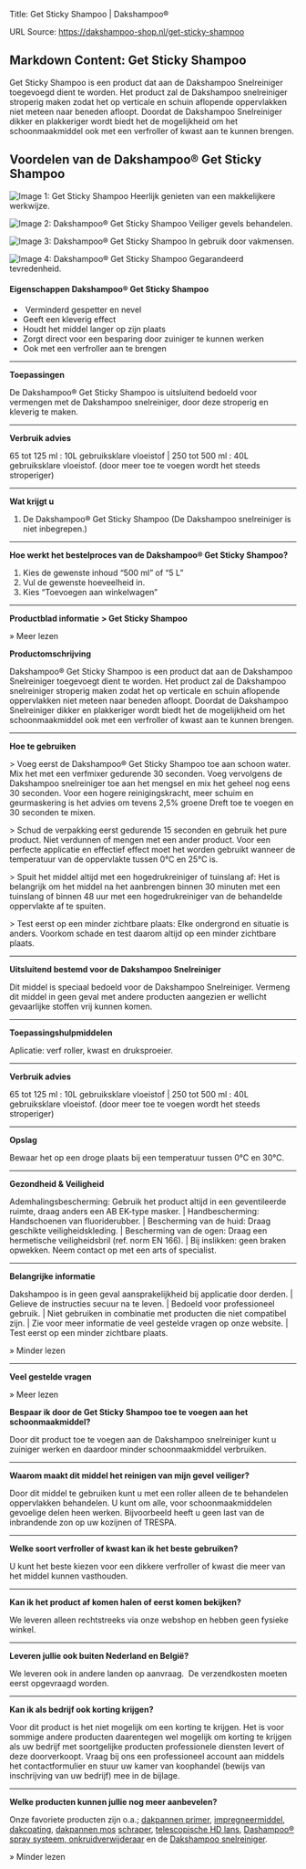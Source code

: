 Title: Get Sticky Shampoo | Dakshampoo®

URL Source: https://dakshampoo-shop.nl/get-sticky-shampoo

Markdown Content:
Get Sticky Shampoo
------------------

Get Sticky Shampoo is een product dat aan de Dakshampoo Snelreiniger toegevoegd dient te worden. Het product zal de Dakshampoo snelreiniger stroperig maken zodat het op verticale en schuin aflopende oppervlakken niet meteen naar beneden afloopt. Doordat de Dakshampoo Snelreiniger dikker en plakkeriger wordt biedt het de mogelijkheid om het schoonmaakmiddel ook met een verfroller of kwast aan te kunnen brengen.

Voordelen van de Dakshampoo® Get Sticky Shampoo
-----------------------------------------------

![Image 1: Get Sticky Shampoo](https://www.dakshampoo-shop.nl/wp-content/uploads/2023/02/vinkje-dakshampoo-dakreiniging-gevelreiniging-terrasreiniging-grijs2.jpg) Heerlijk genieten van een makkelijkere werkwijze.

![Image 2: Dakshampoo® Get Sticky Shampoo](https://www.dakshampoo-shop.nl/wp-content/uploads/2023/02/vinkje-dakshampoo-dakreiniging-gevelreiniging-terrasreiniging-grijs2.jpg) Veiliger gevels behandelen.

![Image 3: Dakshampoo® Get Sticky Shampoo](https://www.dakshampoo-shop.nl/wp-content/uploads/2023/02/vinkje-dakshampoo-dakreiniging-gevelreiniging-terrasreiniging-grijs2.jpg) In gebruik door vakmensen.

![Image 4: Dakshampoo® Get Sticky Shampoo](https://www.dakshampoo-shop.nl/wp-content/uploads/2023/02/vinkje-dakshampoo-dakreiniging-gevelreiniging-terrasreiniging-grijs2.jpg) Gegarandeerd tevredenheid.

#### **Eigenschappen Dakshampoo® Get Sticky Shampoo**

*    Verminderd gespetter en nevel
*   Geeft een kleverig effect
*   Houdt het middel langer op zijn plaats
*   Zorgt direct voor een besparing door zuiniger te kunnen werken
*   Ook met een verfroller aan te brengen

* * *

**Toepassingen**

De Dakshampoo® Get Sticky Shampoo is uitsluitend bedoeld voor vermengen met de Dakshampoo snelreiniger, door deze stroperig en kleverig te maken.

* * *

**Verbruik advies**

65 tot 125 ml : 10L gebruiksklare vloeistof | 250 tot 500 ml : 40L gebruiksklare vloeistof. (door meer toe te voegen wordt het steeds stroperiger)

* * *

**Wat krijgt u**

1.  De Dakshampoo® Get Sticky Shampoo (De Dakshampoo snelreiniger is niet inbegrepen.)

* * *

**Hoe werkt het bestelproces van de Dakshampoo® Get Sticky Shampoo?**

1.  Kies de gewenste inhoud “500 ml” of “5 L”
2.  Vul de gewenste hoeveelheid in.
3.  Kies “Toevoegen aan winkelwagen”

* * *

**Productblad informatie** **\> Get Sticky Shampoo**

» Meer lezen

**Productomschrijving**

Dakshampoo® Get Sticky Shampoo is een product dat aan de Dakshampoo Snelreiniger toegevoegt dient te worden. Het product zal de Dakshampoo snelreiniger stroperig maken zodat het op verticale en schuin aflopende oppervlakken niet meteen naar beneden afloopt. Doordat de Dakshampoo Snelreiniger dikker en plakkeriger wordt biedt het de mogelijkheid om het schoonmaakmiddel ook met een verfroller of kwast aan te kunnen brengen.

* * *

**Hoe te gebruiken**

\> Voeg eerst de Dakshampoo® Get Sticky Shampoo toe aan schoon water. Mix het met een verfmixer gedurende 30 seconden. Voeg vervolgens de Dakshampoo snelreiniger toe aan het mengsel en mix het geheel nog eens 30 seconden. Voor een hogere reinigingskracht, meer schuim en geurmaskering is het advies om tevens 2,5% groene Dreft toe te voegen en 30 seconden te mixen.

\> Schud de verpakking eerst gedurende 15 seconden en gebruik het pure product. Niet verdunnen of mengen met een ander product. Voor een perfecte applicatie en effectief effect moet het worden gebruikt wanneer de temperatuur van de oppervlakte tussen 0°C en 25°C is.

\> Spuit het middel altijd met een hogedrukreiniger of tuinslang af: Het is belangrijk om het middel na het aanbrengen binnen 30 minuten met een tuinslang of binnen 48 uur met een hogedrukreiniger van de behandelde oppervlakte af te spuiten.

\> Test eerst op een minder zichtbare plaats: Elke ondergrond en situatie is anders. Voorkom schade en test daarom altijd op een minder zichtbare plaats.

* * *

**Uitsluitend bestemd voor de Dakshampoo Snelreiniger**

Dit middel is speciaal bedoeld voor de Dakshampoo Snelreiniger. Vermeng dit middel in geen geval met andere producten aangezien er wellicht gevaarlijke stoffen vrij kunnen komen.

* * *

**Toepassingshulpmiddelen**

Aplicatie: verf roller, kwast en druksproeier.

* * *

**Verbruik advies**

65 tot 125 ml : 10L gebruiksklare vloeistof | 250 tot 500 ml : 40L gebruiksklare vloeistof. (door meer toe te voegen wordt het steeds stroperiger)

* * *

**Opslag**

Bewaar het op een droge plaats bij een temperatuur tussen 0°C en 30°C.

* * *

**Gezondheid & Veiligheid**

Ademhalingsbescherming: Gebruik het product altijd in een geventileerde ruimte, draag anders een AB EK-type masker. | Handbescherming: Handschoenen van fluoriderubber. | Bescherming van de huid: Draag geschikte veiligheidskleding. | Bescherming van de ogen: Draag een hermetische veiligheidsbril (ref. norm EN 166). | Bij inslikken: geen braken opwekken. Neem contact op met een arts of specialist.

* * *

**Belangrijke informatie**

Dakshampoo is in geen geval aansprakelijkheid bij applicatie door derden. | Gelieve de instructies secuur na te leven. | Bedoeld voor professioneel gebruik. | Niet gebruiken in combinatie met producten die niet compatibel zijn. | Zie voor meer informatie de veel gestelde vragen op onze website. | Test eerst op een minder zichtbare plaats.

» Minder lezen

* * *

**Veel gestelde vragen**

» Meer lezen

**Bespaar ik door de Get Sticky Shampoo toe te voegen aan het schoonmaakmiddel?**

Door dit product toe te voegen aan de Dakshampoo snelreiniger kunt u zuiniger werken en daardoor minder schoonmaakmiddel verbruiken.

* * *

**Waarom maakt dit middel het reinigen van mijn gevel veiliger?**

Door dit middel te gebruiken kunt u met een roller alleen de te behandelen oppervlakken behandelen. U kunt om alle, voor schoonmaakmiddelen gevoelige delen heen werken. Bijvoorbeeld heeft u geen last van de inbrandende zon op uw kozijnen of TRESPA.

* * *

**Welke soort verfroller of kwast kan ik het beste gebruiken?**

U kunt het beste kiezen voor een dikkere verfroller of kwast die meer van het middel kunnen vasthouden.

* * *

**Kan ik het product af komen halen of eerst komen bekijken?**

We leveren alleen rechtstreeks via onze webshop en hebben geen fysieke winkel.

* * *

**Leveren jullie ook buiten Nederland en België?**

We leveren ook in andere landen op aanvraag.  De verzendkosten moeten eerst opgevraagd worden.

* * *

**Kan ik als bedrijf ook korting krijgen?**

Voor dit product is het niet mogelijk om een korting te krijgen. Het is voor sommige andere producten daarentegen wel mogelijk om korting te krijgen als uw bedrijf met soortgelijke producten professionele diensten levert of deze doorverkoopt. Vraag bij ons een professioneel account aan middels het contactformulier en stuur uw kamer van koophandel (bewijs van inschrijving van uw bedrijf) mee in de bijlage.

* * *

**Welke producten kunnen jullie nog meer aanbevelen?**

Onze favoriete producten zijn o.a.; [dakpannen primer](https://www.dakshampoo-shop.nl/product/dakpannen-primer/), [impregneermiddel](https://www.dakshampoo-shop.nl/product/impregneermiddel/), [dakcoating](https://www.dakshampoo-shop.nl/product/dakcoating/), [dakpannen mos](https://www.dakshampoo-shop.nl/ts-dakpannen-mos-schraper/) [schraper](https://www.dakshampoo-shop.nl/mp-nylon-mos-schraper/), [telescopische HD lans](https://www.dakshampoo-shop.nl/telescopische-hd-lans/), [Dashampoo® spray systeem, onkruidverwijderaar](https://www.dakshampoo-shop.nl/onkruidverwijderaar/) en de [Dakshampoo snelreiniger](https://www.dakshampoo-shop.nl/product/dakshampoo-snelreiniger/).

» Minder lezen
